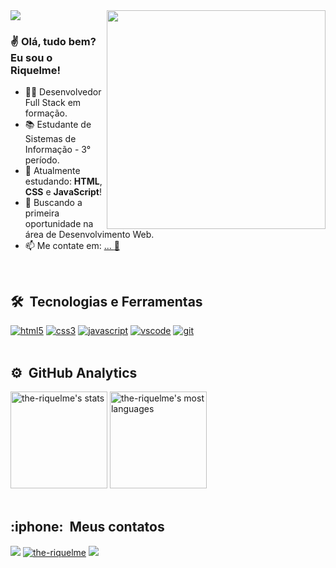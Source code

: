 
<img align = "center" src = "https://i.imgur.com/kPjGg76.png">

<img align="right" width="350" src="https://i2.wp.com/allhtaccess.info/wp-content/uploads/2018/03/programming.gif?fit=1281%2C716&ssl=1" />

### ✌ Olá, tudo bem? Eu sou o Riquelme!
- 👨‍💻 Desenvolvedor Full Stack em formação.
- 📚 Estudante de Sistemas de Informação - 3° período.
- 🔭 Atualmente estudando: **HTML**, **CSS** e **JavaScript**!
- 🌱 Buscando a primeira oportunidade na área de Desenvolvimento Web.
- 📫 Me contate em: <a href="#author"> ... :pushpin: </a> 

<br>

## 🛠 &nbsp;Tecnologias e Ferramentas
  
<div align="left" style="display: inline_block" > 
    <a href="https://www.w3schools.com/html/default.asp" target="_blank"><img src="https://img.shields.io/badge/HTML5-E34F26?style=for-the-badge&logo=html5&logoColor=white" alt="html5"/></a>
    <a href="https://www.w3schools.com/css/" target="_blank"><img src="https://img.shields.io/badge/CSS3-1572B6?style=for-the-badge&logo=css3&logoColor=white" alt="css3"/></a>
    <a href="https://developer.mozilla.org/en-US/docs/Web/JavaScript" target="_blank"><img src="https://img.shields.io/badge/JavaScript-F7DF1E?style=for-the-badge&logo=javascript&logoColor=black" alt="javascript"/></a>
    <a href="https://code.visualstudio.com/" target="_blank"><img src="https://img.shields.io/badge/VSCode-333333?style=for-the-badge&logo=Visual%20Studio%20Code&logoColor=21A4F1" alt="vscode"/></a>
    <a href="https://git-scm.com/" target="_blank"><img src="https://img.shields.io/badge/GIT-E44C30?style=for-the-badge&logo=git&logoColor=white" alt="git"/></a>
</div>

<br>

## ⚙️ &nbsp;GitHub Analytics

<div align="left">
   <img height="155px" src="https://github-readme-stats.vercel.app/api?username=the-riquelme&show_icons=true&theme=vision-friendly-dark" alt="the-riquelme's stats"/>
   <img height="155px"src="https://github-readme-stats.vercel.app/api/top-langs/?username=the-riquelme&layout=compact&theme=vision-friendly-dark" alt="the-riquelme's most languages"/>
</div>

<br>

<h2 id="author"> :iphone: &nbsp;Meus contatos </h2>

<div lign="left" style="display: inline_block" >
     <a href="https://www.linkedin.com/in/riquelme-damiao-silva/" target="_blank"><img src="https://img.shields.io/badge/-LinkedIn-%230077B5?style=for-the-badge&logo=linkedin&logoColor=white" target="_blank"></a>
     <a href="https://www.instagram.com/the_riquelme_/" target="_blank"><img src="https://img.shields.io/badge/Instagram-E4405F?style=for-the-badge&logo=instagram&logoColor=white" alt="the-riquelme"/></a>
     <a href="mailto:riquelmedamiaosilva@gmail.com"><img src="https://img.shields.io/badge/gmail-D14836?&style=for-the-badge&logo=gmail&logoColor=white&link=mailto:mateusaraujo996@gmail.com"></a>
</div>
